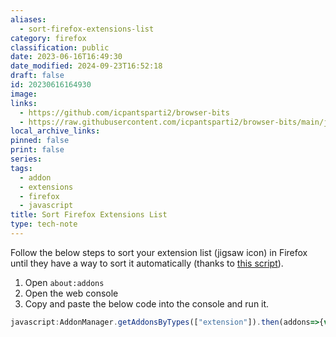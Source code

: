 ```yaml
---
aliases:
  - sort-firefox-extensions-list
category: firefox
classification: public
date: 2023-06-16T16:49:30
date_modified: 2024-09-23T16:52:18
draft: false
id: 20230616164930
image: 
links:
  - https://github.com/icpantsparti2/browser-bits
  - https://raw.githubusercontent.com/icpantsparti2/browser-bits/main/javascript/firefox-v109-change-order-under-extensions-button.js
local_archive_links: 
pinned: false
print: false
series: 
tags:
  - addon
  - extensions
  - firefox
  - javascript
title: Sort Firefox Extensions List
type: tech-note
---
```


Follow the below steps to sort your extension list (jigsaw icon) in Firefox until they have a way to sort it automatically (thanks to [this script](https://raw.githubusercontent.com/icpantsparti2/browser-bits/main/javascript/firefox-v109-change-order-under-extensions-button.js)).

1. Open `about:addons`
2. Open the web console
3. Copy and paste the below code into the console and run it.

```js
javascript:AddonManager.getAddonsByTypes(["extension"]).then(addons=>{var order=[];addons.sort((a,b)=>{return a.name.localeCompare(b.name);}).forEach(addon=>{if(!(addon.isBuiltin||addon.isSystem)){order.push(`"${addon.id.toLowerCase().replace(/[{}@.]/g,"_")}-browser-action"`);}});var oVal=Services.prefs.getStringPref("browser.uiCustomization.state");var nVal=oVal.replace(/(^.*,"unified-extensions-area":\[)[^\]]*(\],.*$)/,"$1"+order.join(",")+"$2");Services.prefs.setStringPref("browser.uiCustomization.state",nVal);console.log(`// old\n// Services.prefs.setStringPref("browser.uiCustomization.state", "${oVal.replace(/(["\\])/g,'\\$1')}");\n\n// new\nServices.prefs.setStringPref("browser.uiCustomization.state", "${nVal.replace(/(["\\])/g,'\\$1')}");\n`);console.log(`// about:config pref "browser.uiCustomization.state" changed, old/new values are shown above, ** please restart Firefox to apply **`);});
```